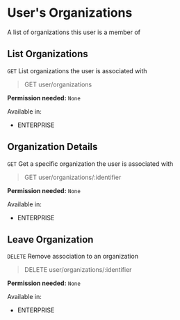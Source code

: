 # User's Organizations

A list of organizations this user is a member of

## List Organizations

`GET` List organizations the user is associated with

> GET user/organizations

**Permission needed:** `None`

Available in:

* ENTERPRISE


## Organization Details

`GET` Get a specific organization the user is associated with

> GET user/organizations/:identifier

**Permission needed:** `None`

Available in:

* ENTERPRISE


## Leave Organization

`DELETE` Remove association to an organization

> DELETE user/organizations/:identifier

**Permission needed:** `None`

Available in:

* ENTERPRISE

